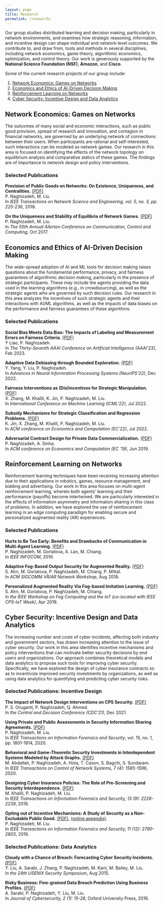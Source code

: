 ```yaml
---
layout: page
title: Research
permalink: /research/
---
```



Our group studies distributed learning and decision making, particularly in network environments, and examines how strategic reasoning, information, and incentive design can shape individual and network-level outcomes. We contribute to, and draw from, tools and methods in several disciplines, including network economics, game theory, algorithmic economics, optimization, and control theory. Our work is generously supported by the __National Science Foundation (NSF)__, __Amazon__, and __Cisco__. 


Some of the current research projects of our group include:
<ol>

<li>
<a href="#network-games">Network Economics: Games on Networks</a>
</li>

<li>
<a href="#MLecon">Economics and Ethics of AI-Driven Decision Making</a>
</li>

<li>
<a href="#MARL">Reinforcement Learning on Networks</a>
</li>

<li>
<a href="#cybersecurity">Cyber Security: Incentive Design and Data Analytics</a>
</li>
</ol>


<h2 id="network-games">Network Economics: Games on Networks</h2>

The outcomes of many social and economic interactions, such as public good provision, spread of research and innovation, and contagion in financial networks, are governed by an underlying network of connections between their users. 
When participants are rational and self-interested, such interactions can be modeled as network games. 
Our research in this area is focused on identifying the effects of the network topology on equilibrium analysis and comparative statics of these games. 
The findings are of importance to network design and policy interventions.

<h3>Selected Publications</h3>

__Provision of Public Goods on Networks: On Existence, Uniqueness,
and Centralities.__ 
<a href="{{ site.baseurl }}/papers/journals/tnse18.pdf">(PDF)</a><br> 
P. Naghizadeh, M. Liu.<br>
In _IEEE Transactions on Network Science and Engineering, vol. 5, no. 3, pp.
225-236_, 2018.<br>


__On the Uniqueness and Stability of Equilibria of Network Games.__
<a href="/papers/conferences/allerton17_vi-net-games.pdf">(PDF)</a><br>
P. Naghizadeh, M. Liu. <br>
In _The 55th Annual Allerton Conference on Communication, Control and Computing_, Oct 2017.<br>



<h2 id="MLecon">Economics and Ethics of AI-Driven Decision Making</h2>

The wide-spread adoption of AI and ML tools for decision making raises questions about the fundamental performance, privacy, and fairness guarantees of algorithmic decision making,
particularly in the presence of strategic participants. These may include the agents providing the data used in the learning algorithms (e.g., in crowdsourcing),
as well as the strategic agents who are governed by such decision rules. 
Our research in this area analyzes the incentives of such strategic agents and their interactions with AI/ML algorithms, as well as the impacts of data biases on the performance and fairness guarantees of these algorithms. 

<h3>Selected Publications</h3>

__Social Bias Meets Data Bias: The Impacts of Labeling and Measurement Errors on Fairness Criteria.__
<a href="https://arxiv.org/pdf/2206.00137.pdf">(PDF)</a><br> 
Y Liao, P. Naghizadeh.<br>
In _The Thirty-Seventh AAAI Conference on Artificial Intelligence (AAAI'23)_, Feb 2023.<br>
  
__Adaptive Data Debiasing through Bounded Exploration.__
<a href="https://openreview.net/pdf?id=Fm7Dt3lC_s2">(PDF)</a><br> 
Y. Yang, Y. Liu, P. Naghizadeh.<br>
In _Advances in Neural Informration Processing Systems (NeurIPS'22)_, Dec 2022.<br>
  
__Fairness Interventions as (Dis)incentives for Strategic Manipulation.__
  <a href="https://xueruzhang.github.io/publication/manipulation.pdf">(PDF)</a><br>
X. Zhang, M. Khalili, K. Jin, P. Naghizadeh, M. Liu.<br>
In _International Conference on Machine Learning (ICML'22)_, Jul 2022.<br>

__Subsidy Mechanisms for Strategic Classification and Regression Problems.__
<a href="https://xueruzhang.github.io/publication/ec2022.pdf">(PDF)</a><br>
K. Jin, X. Zhang, M. Khalili, P. Naghizadeh, M. Liu. <br>
In _ACM conference on Economics and Computation (EC'22)_, Jul 2022.<br> 

__Adversarial Contract Design for Private Data Commercialization.__
<a href="{{ site.baseurl }}/papers/conferences/ec19.pdf">(PDF)</a><br>
P. Naghizadeh, A. Sinha.<br>
In _ACM conference on Economics and Computation (EC '19)_, Jun 2019.<br>



<h2 id="MARL">Reinforcement Learning on Networks</h2>

Reinforcement learning techniques have been receiving increasing attention due to their applications in robotics, games, resource management, and bidding and advertising.
Our work in this area focuses on multi-agent reinforcement learning, wherein both agents’ learning and their performance (payoffs) become intertwined. 
We are particularly interested in the effects of information asymmetry and information sharing in this class of problems. 
In addition, we have explored the use of reinforcement learning in an edge computing paradigm for enabling secure and personalized augmented reality (AR) experiences.

<h3>Selected Publications</h3>

__Hurts to Be Too Early: Benefits and Drawbacks of Communication in Multi-Agent Learning.__
<a href="{{ site.baseurl }}/papers/conferences/infocom19_marl.pdf">(PDF)</a><br>
P. Naghizadeh, M. Gorlatova, A. Lan, M. Chiang. <br>
In _IEEE INFOCOM_, 2019. <br>

__Adaptive Fog-Based Output Security for Augmented Reality.__
<a href="{{ site.baseurl }}/papers/conferences/sigcommarvr19.pdf">(PDF)</a><br>
S. Ahn, M. Gorlatova, P. Naghizadeh, M. Chiang, P. Mittal.<br>
In _ACM SIGCOMM VR/AR Network Workshop_, Aug 2018.<br>

__Personalized Augmented Reality Via Fog-based Imitation Learning.__
<a href="{{ site.baseurl }}/papers/conferences/fogiot19.pdf">(PDF)</a><br>
S. Ahn, M. Gorlatova, P. Naghizadeh, M. Chiang.<br>
In _the IEEE Workshop on Fog Computing and the IoT (co-located
with IEEE CPS-IoT Week)_, Apr 2019.<br>



<h2 id="cybersecurity">Cyber Security: Incentive Design and Data Analytics</h2>

The increasing number and costs of cyber incidents, affecting both industry and government sectors, has drawn increasing attention to the issue of cyber security. 
Our work in this area identifies incentive mechanisms and policy interventions that can motivate better security decisions by end users and organizations.
Our approach combines theoretical models and data analytics to propose such tools for improving cyber security.
Specifically, we have explored the design of cyber insurance contracts so as to incentivize improved security investments by organizations, as well as using data analytics for quantifying and predicting cyber security risks.

<h3>Selected Publications: Incentive Design</h3>

__The Impact of Network Design Interventions on CPS Security.__ <a href="https://arxiv.org/pdf/2109.14555" class="button">(PDF)</a> <br>
P. S. Oruganti, P. Naghizadeh, Q. Ahmed. <br>
In _the Control and Decision Conference (CDC'21)_, Dec 2021.<br>

__Using Private and Public Assessments in Security Information Sharing
Agreements.__
<a href="https://arxiv.org/pdf/1604.04871.pdf">(PDF)</a><br>
P. Naghizadeh, M. Liu.<br>
In _IEEE Transactions on Information Forensics and Security_, vol. 15, no. 1, pp. 1801-1814, 2020.<br>

__Behavioral and Game-Theoretic Security Investments in Interdependent Systems Modeled by Attack Graphs.__
<a href="https://arxiv.org/pdf/2001.03213.pdf">(PDF)</a><br>
M. Abdallah, P. Naghizadeh, A. Hota, T. Cason, S. Bagchi, S. Sundaram.<br>
In _IEEE Transactions on Control of Network Systems, 7 (4): 1585-1596_, 2020.<br>

__Designing Cyber Insurance Policies: The Role of Pre-Screening and Security Interdependence.__
<a href="{{ site.baseurl }}/papers/journals/tifs18.pdf">(PDF)</a><br>
M. Khalili, P. Naghizadeh, M. Liu.<br>
In _IEEE Transactions on Information Forensics and Security, 13 (9): 2226-2239_, 2018.<br> 


__Opting out of Incentive Mechanisms: A Study of Security as a Non-Excludable Public Good.__
<a href="{{ site.baseurl }}/papers/journals/tifs16.pdf">(PDF)</a>, 
<a href="https://drive.google.com/file/d/1reEPOLW0gEPVNan66zr_yj-RRmmE1JcX/view">(online appendix)</a>.
<br>
P. Naghizadeh, M. Liu.<br>
In _IEEE Transactions on Information Forensics and Security, 11 (12): 2790-2803_, 2016.<br>

<h3>Selected Publications: Data Analytics</h3>

__Cloudy with a Chance of Breach: Forecasting Cyber Security Incidents.__
<a href="/papers/conferences/usenix15.pdf">(PDF)</a><br>
Y. Liu, A. Sarabi, J. Zhang, P. Naghizadeh, M. Karir, M. Bailey, M. Liu.<br>
In _the 24th USENIX Security Symposium_, Aug 2015.<br>

__Risky Business: Fine-grained Data Breach Prediction Using Business Profiles.__
<a href="{{ site.baseurl }}/papers/journals/jcyb16.pdf">(PDF)</a><br>
A. Sarabi, P. Naghizadeh, Y. Liu, M. Liu.<br>
In _Journal of Cybersecurity, 2 (1): 15-28,_ Oxford University Press, 2016.<br>


<br>
<br>
<br>
<br>
